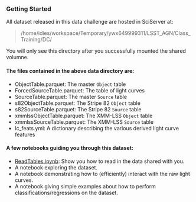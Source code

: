 ### Getting Started
All dataset released in this data challenge are hosted in SciServer at:

>/home/idies/workspace/Temporary/ywx649999311/LSST_AGN/Class_Training/DC/

You will only see this directory after you successfully mounted the shared volumne. 

#### The files contained in the above data directory are:
- ObjectTable.parquet: The master `Object` table
- ForcedSourceTable.parquet: The table of light curves
- SourceTable.parquet: The master `Source` table
- s82ObjectTable.parquet: The Stripe 82 `Object` table
- s82SourceTable.parquet: The Stripe 82 `Source` table
- xmmlssObjectTable.parquet: The XMM-LSS `Object` table
- xmmlssSourceTable.parquet: The XMM-LSS `Source` table
- lc_feats.yml: A dictionary describing the various derived light curve features


#### A few notebooks guiding you through this dataset:
- [ReadTables.ipynb](ReadTables.ipynb): Show you how to read in the data shared with you. 
- A notebook exploring the dataset.
- A notebook demonstrating how to (efficiently) interact with the raw light curves.
- A notebook giving simple examples about how to perform classifications/regressions on the dataset.